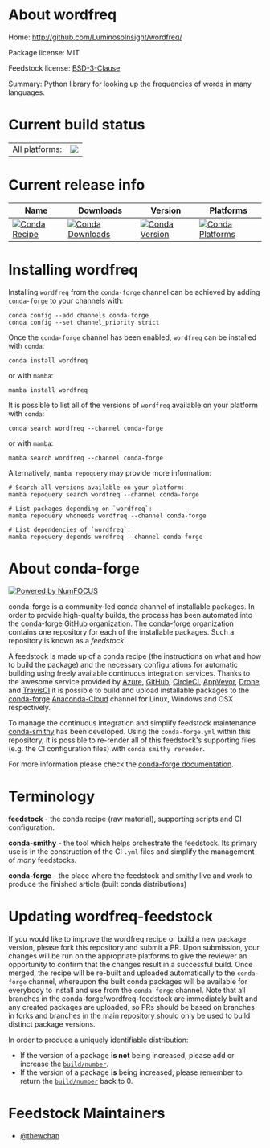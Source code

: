 About wordfreq
==============

Home: http://github.com/LuminosoInsight/wordfreq/

Package license: MIT

Feedstock license: [BSD-3-Clause](https://github.com/conda-forge/wordfreq-feedstock/blob/main/LICENSE.txt)

Summary: Python library for looking up the frequencies of words in many languages.

Current build status
====================


<table><tr><td>All platforms:</td>
    <td>
      <a href="https://dev.azure.com/conda-forge/feedstock-builds/_build/latest?definitionId=14251&branchName=main">
        <img src="https://dev.azure.com/conda-forge/feedstock-builds/_apis/build/status/wordfreq-feedstock?branchName=main">
      </a>
    </td>
  </tr>
</table>

Current release info
====================

| Name | Downloads | Version | Platforms |
| --- | --- | --- | --- |
| [![Conda Recipe](https://img.shields.io/badge/recipe-wordfreq-green.svg)](https://anaconda.org/conda-forge/wordfreq) | [![Conda Downloads](https://img.shields.io/conda/dn/conda-forge/wordfreq.svg)](https://anaconda.org/conda-forge/wordfreq) | [![Conda Version](https://img.shields.io/conda/vn/conda-forge/wordfreq.svg)](https://anaconda.org/conda-forge/wordfreq) | [![Conda Platforms](https://img.shields.io/conda/pn/conda-forge/wordfreq.svg)](https://anaconda.org/conda-forge/wordfreq) |

Installing wordfreq
===================

Installing `wordfreq` from the `conda-forge` channel can be achieved by adding `conda-forge` to your channels with:

```
conda config --add channels conda-forge
conda config --set channel_priority strict
```

Once the `conda-forge` channel has been enabled, `wordfreq` can be installed with `conda`:

```
conda install wordfreq
```

or with `mamba`:

```
mamba install wordfreq
```

It is possible to list all of the versions of `wordfreq` available on your platform with `conda`:

```
conda search wordfreq --channel conda-forge
```

or with `mamba`:

```
mamba search wordfreq --channel conda-forge
```

Alternatively, `mamba repoquery` may provide more information:

```
# Search all versions available on your platform:
mamba repoquery search wordfreq --channel conda-forge

# List packages depending on `wordfreq`:
mamba repoquery whoneeds wordfreq --channel conda-forge

# List dependencies of `wordfreq`:
mamba repoquery depends wordfreq --channel conda-forge
```


About conda-forge
=================

[![Powered by
NumFOCUS](https://img.shields.io/badge/powered%20by-NumFOCUS-orange.svg?style=flat&colorA=E1523D&colorB=007D8A)](https://numfocus.org)

conda-forge is a community-led conda channel of installable packages.
In order to provide high-quality builds, the process has been automated into the
conda-forge GitHub organization. The conda-forge organization contains one repository
for each of the installable packages. Such a repository is known as a *feedstock*.

A feedstock is made up of a conda recipe (the instructions on what and how to build
the package) and the necessary configurations for automatic building using freely
available continuous integration services. Thanks to the awesome service provided by
[Azure](https://azure.microsoft.com/en-us/services/devops/), [GitHub](https://github.com/),
[CircleCI](https://circleci.com/), [AppVeyor](https://www.appveyor.com/),
[Drone](https://cloud.drone.io/welcome), and [TravisCI](https://travis-ci.com/)
it is possible to build and upload installable packages to the
[conda-forge](https://anaconda.org/conda-forge) [Anaconda-Cloud](https://anaconda.org/)
channel for Linux, Windows and OSX respectively.

To manage the continuous integration and simplify feedstock maintenance
[conda-smithy](https://github.com/conda-forge/conda-smithy) has been developed.
Using the ``conda-forge.yml`` within this repository, it is possible to re-render all of
this feedstock's supporting files (e.g. the CI configuration files) with ``conda smithy rerender``.

For more information please check the [conda-forge documentation](https://conda-forge.org/docs/).

Terminology
===========

**feedstock** - the conda recipe (raw material), supporting scripts and CI configuration.

**conda-smithy** - the tool which helps orchestrate the feedstock.
                   Its primary use is in the construction of the CI ``.yml`` files
                   and simplify the management of *many* feedstocks.

**conda-forge** - the place where the feedstock and smithy live and work to
                  produce the finished article (built conda distributions)


Updating wordfreq-feedstock
===========================

If you would like to improve the wordfreq recipe or build a new
package version, please fork this repository and submit a PR. Upon submission,
your changes will be run on the appropriate platforms to give the reviewer an
opportunity to confirm that the changes result in a successful build. Once
merged, the recipe will be re-built and uploaded automatically to the
`conda-forge` channel, whereupon the built conda packages will be available for
everybody to install and use from the `conda-forge` channel.
Note that all branches in the conda-forge/wordfreq-feedstock are
immediately built and any created packages are uploaded, so PRs should be based
on branches in forks and branches in the main repository should only be used to
build distinct package versions.

In order to produce a uniquely identifiable distribution:
 * If the version of a package **is not** being increased, please add or increase
   the [``build/number``](https://docs.conda.io/projects/conda-build/en/latest/resources/define-metadata.html#build-number-and-string).
 * If the version of a package **is** being increased, please remember to return
   the [``build/number``](https://docs.conda.io/projects/conda-build/en/latest/resources/define-metadata.html#build-number-and-string)
   back to 0.

Feedstock Maintainers
=====================

* [@thewchan](https://github.com/thewchan/)

